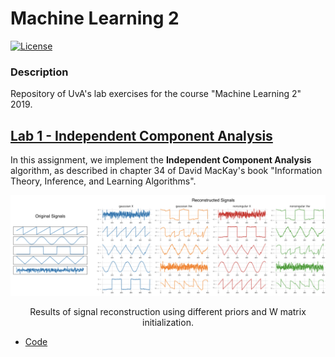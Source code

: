 # Machine Learning 2

[![License](http://img.shields.io/:license-mit-blue.svg)](LICENSE)

### Description
Repository of UvA's lab exercises for the course "Machine Learning 2" 2019.


## [__Lab 1 - Independent Component Analysis__](lab1/12402559_12141666_lab1.ipynb)

In this assignment, we implement the __Independent Component Analysis__ algorithm,
as described in chapter 34 of David MacKay's book "Information Theory, Inference, and Learning Algorithms".

<p align="center">
  <img src="readme_imgs/1_a.png" width="1000" />
</p>
<p align="center">
    Results of signal reconstruction using different priors and W matrix initialization.
</p>


- [Code](lab1/12402559_12141666_lab1.ipynb)
